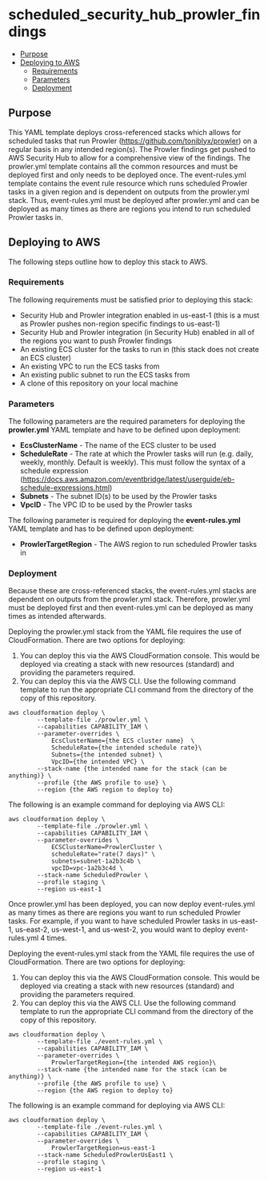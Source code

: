 # scheduled_security_hub_prowler_findings

- [Purpose](#purpose)
- [Deploying to AWS](#deploying-to-aws)
  - [Requirements](#requirements)
  - [Parameters](#parameters)
  - [Deployment](#deployment)

## Purpose

This YAML template deploys cross-referenced stacks which allows for scheduled tasks that run Prowler (https://github.com/toniblyx/prowler) on a regular basis in any intended region(s). The Prowler findings get pushed to AWS Security Hub to allow for a comprehensive view of the findings. The prowler.yml template contains all the common resources and must be deployed first and only needs to be deployed once. The event-rules.yml template contains the event rule resource which runs scheduled Prowler tasks in a given region and is dependent on outputs from the prowler.yml stack. Thus, event-rules.yml must be deployed after prowler.yml and can be deployed as many times as there are regions you intend to run scheduled Prowler tasks in.

## Deploying to AWS

The following steps outline how to deploy this stack to AWS.

### Requirements

The following requirements must be satisfied prior to deploying this stack:
- Security Hub and Prowler integration enabled in us-east-1 (this is a must as Prowler pushes non-region specific findings to us-east-1)
- Security Hub and Prowler integration (in Security Hub) enabled in all of the regions you want to push Prowler findings
- An existing ECS cluster for the tasks to run in (this stack does not create an ECS cluster)
- An existing VPC to run the ECS tasks from
- An existing public subnet to run the ECS tasks from
- A clone of this repository on your local machine

### Parameters

The following parameters are the required parameters for deploying the **prowler.yml** YAML template and have to be defined upon deployment:
- **EcsClusterName** - The name of the ECS cluster to be used
- **ScheduleRate** - The rate at which the Prowler tasks will run (e.g. daily, weekly, monthly. Default is weekly). This must follow the syntax of a schedule expression (https://docs.aws.amazon.com/eventbridge/latest/userguide/eb-schedule-expressions.html)
- **Subnets** - The subnet ID(s) to be used by the Prowler tasks
- **VpcID** - The VPC ID to be used by the Prowler tasks

The following parameter is required for deploying the **event-rules.yml** YAML template and has to be defined upon deployment:
- **ProwlerTargetRegion** - The AWS region to run scheduled Prowler tasks in

### Deployment

Because these are cross-referenced stacks, the event-rules.yml stacks are dependent on outputs from the prowler.yml stack. Therefore, prowler.yml must be deployed first and then event-rules.yml can be deployed as many times as intended afterwards.

Deploying the prowler.yml stack from the YAML file requires the use of CloudFormation. There are two options for deploying:
1. You can deploy this via the AWS CloudFormation console. This would be deployed via creating a stack with new resources (standard) and providing the parameters required.
2. You can deploy this via the AWS CLI. Use the following command template to run the appropriate CLI command from the directory of the copy of this repository.
```
aws cloudformation deploy \
        --template-file ./prowler.yml \
        --capabilities CAPABILITY_IAM \
        --parameter-overrides \
            EcsClusterName={the ECS cluster name}  \
            ScheduleRate={the intended schedule rate}\
            Subnets={the intended subnet} \
            VpcID={the intended VPC} \
        --stack-name {the intended name for the stack (can be anything)} \
        --profile {the AWS profile to use} \
        --region {the AWS region to deploy to}
```

The following is an example command for deploying via AWS CLI:

```
aws cloudformation deploy \
        --template-file ./prowler.yml \
        --capabilities CAPABILITY_IAM \
        --parameter-overrides \
            ECSClusterName=ProwlerCluster \
            scheduleRate="rate(7 days)" \
            subnets=subnet-1a2b3c4b \
            vpcID=vpc-1a2b3c4d \
        --stack-name ScheduledProwler \
        --profile staging \
        --region us-east-1
```

Once prowler.yml has been deployed, you can now deploy event-rules.yml as many times as there are regions you want to run scheduled Prowler tasks. For example, if you want to have scheduled Prowler tasks in us-east-1, us-east-2, us-west-1, and us-west-2, you would want to deploy event-rules.yml 4 times.

Deploying the event-rules.yml stack from the YAML file requires the use of CloudFormation. There are two options for deploying:
1. You can deploy this via the AWS CloudFormation console. This would be deployed via creating a stack with new resources (standard) and providing the parameters required.
2. You can deploy this via the AWS CLI. Use the following command template to run the appropriate CLI command from the directory of the copy of this repository.
```
aws cloudformation deploy \
        --template-file ./event-rules.yml \
        --capabilities CAPABILITY_IAM \
        --parameter-overrides \
            ProwlerTargetRegion={the intended AWS region}\
        --stack-name {the intended name for the stack (can be anything)} \
        --profile {the AWS profile to use} \
        --region {the AWS region to deploy to}
```

The following is an example command for deploying via AWS CLI:

```
aws cloudformation deploy \
        --template-file ./event-rules.yml \
        --capabilities CAPABILITY_IAM \
        --parameter-overrides \
            ProwlerTargetRegion=us-east-1
        --stack-name ScheduledProwlerUsEast1 \
        --profile staging \
        --region us-east-1
```
